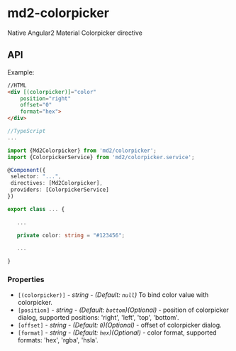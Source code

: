 # md2-colorpicker

Native Angular2 Material Colorpicker directive

## API

Example:
 
 ```html
//HTML
<div [(colorpicker)]="color"
     position="right"
     offset="0"
     format="hex">
</div>
 ```
 ```ts
//TypeScript
...

import {Md2Colorpicker} from 'md2/colorpicker';
import {ColorpickerService} from 'md2/colorpicker.service';

@Component({
  selector: "...",
  directives: [Md2Colorpicker],
  providers: [ColorpickerService]
})

export class ... {
    
    ...
    
    private color: string = "#123456";

    ...

}
 ```


### Properties

  - `[(colorpicker)]` _- string - (Default: `null`)_ To bind color value with colorpicker.
  - `[position]` _- string - (Default: `bottom`)(Optional)_ - position of colorpicker dialog, supported positions: 'right', 'left', 'top', 'bottom'.
  - `[offset]` _- string - (Default: `0`)(Optional)_ - offset of colorpicker dialog.
  - `[format]` _- string - (Default: `hex`)(Optional)_ - color format, supported formats: 'hex', 'rgba', 'hsla'.